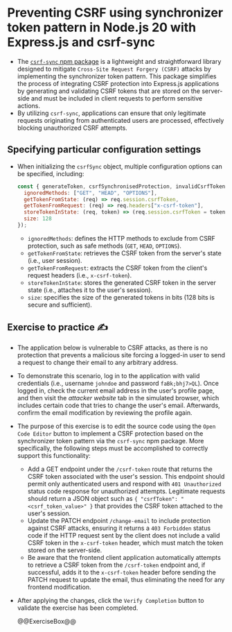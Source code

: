 # Preventing CSRF using synchronizer token pattern in Node.js 20 with Express.js and csrf-sync

* The [`csrf-sync` npm package][1] is a lightweight and straightforward library designed to mitigate `Cross-Site Request Forgery (CSRF)` attacks by implementing the synchronizer token pattern. This package simplifies the process of integrating CSRF protection into Express.js applications by generating and validating CSRF tokens that are stored on the server-side and must be included in client requests to perform sensitive actions.
* By utilizing `csrf-sync`, applications can ensure that only legitimate requests originating from authenticated users are processed, effectively blocking unauthorized CSRF attempts.

## Specifying particular configuration settings

* When initializing the `csrfSync` object, multiple configuration options can be specified, including:

  ```javascript
  const { generateToken, csrfSynchronisedProtection, invalidCsrfTokenError } = csrfSync({
    ignoredMethods: ["GET", "HEAD", "OPTIONS"],
    getTokenFromState: (req) => req.session.csrfToken,
    getTokenFromRequest: (req) => req.headers["x-csrf-token"],
    storeTokenInState: (req, token) => (req.session.csrfToken = token),
    size: 128
  });
  ```

  * `ignoredMethods`: defines the HTTP methods to exclude from CSRF protection, such as safe methods (`GET`, `HEAD`, `OPTIONS`).
  * `getTokenFromState`: retrieves the CSRF token from the server's state (i.e., user session).
  * `getTokenFromRequest`: extracts the CSRF token from the client's request headers (i.e., `x-csrf-token`).
  * `storeTokenInState`: stores the generated CSRF token in the server state (i.e., attaches it to the user's session).
  * `size`: specifies the size of the generated tokens in bits (128 bits is secure and sufficient).

## Exercise to practice :writing_hand:

* The application below is vulnerable to CSRF attacks, as there is no protection that prevents a malicious site forcing a logged-in user to send a request to change their email to any arbitrary address.
* To demonstrate this scenario, log in to the application with valid credentials (i.e., username `johndoe` and password `faBk;bhj7>QL`). Once logged in, check the current email address in the user's profile page, and then visit the *attacker website* tab in the simulated browser, which includes certain code that tries to change the user's email. Afterwards, confirm the email modification by reviewing the profile again.
* The purpose of this exercise is to edit the source code using the `Open Code Editor` button to implement a CSRF protection based on the synchronizer token pattern via the `csrf-sync` npm package. More specifically, the following steps must be accomplished to correctly support this functionality:
  * Add a GET endpoint under the `/csrf-token` route that returns the CSRF token associated with the user's session. This endpoint should permit only authenticated users and respond with `401 Unauthorized` status code response for unauthorized attempts. Legitimate requests should return a JSON object such as `{ "csrfToken": "<csrf_token_value>" }` that provides the CSRF token attached to the user's session.
  * Update the PATCH endpoint `/change-email` to include protection against CSRF attacks, ensuring it returns a `403 Forbidden` status code if the HTTP request sent by the client does not include a valid CSRF token in the `x-csrf-token` header, which must match the token stored on the server-side.
  * Be aware that the frontend client application automatically attempts to retrieve a CSRF token from the `/csrf-token` endpoint and, if successful, adds it to the `x-csrf-token` header before sending the PATCH request to update the email, thus eliminating the need for any frontend modification.
* After applying the changes, click the `Verify Completion` button to validate the exercise has been completed.

  @@ExerciseBox@@

[1]: https://www.npmjs.com/package/csrf-sync
